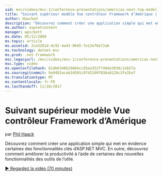 ```yaml
---
uid: mvc/videos/mvc-1/conference-presentations/americas-next-top-model-view-controller-framework
title: "Suivant supérieur modèle Vue contrôleur Framework d’Amérique | Documents Microsoft"
author: Haacked
description: "Découvrez comment créer une application simple qui met en évidence certaines des fonctionnalités clés d’ASP.NET MVC. En outre, découvrez comment améliorer la productivité de l’utilisation de certains le..."
ms.author: aspnetcontent
manager: wpickett
ms.date: 05/12/2009
ms.topic: article
ms.assetid: 2ce3281d-dc92-4a43-9645-7e12ef6e72a6
ms.technology: dotnet-mvc
ms.prod: .net-framework
msc.legacyurl: /mvc/videos/mvc-1/conference-presentations/americas-next-top-model-view-controller-framework
msc.type: video
ms.openlocfilehash: 614b6348b29064ccd5ea352ff49de3038c1eb57a
ms.sourcegitcommit: 9a9483aceb34591c97451997036a9120c3fe2baf
ms.translationtype: MT
ms.contentlocale: fr-FR
ms.lasthandoff: 11/10/2017
---
```

<a name="americas-next-top-model-view-controller-framework"></a>Suivant supérieur modèle Vue contrôleur Framework d’Amérique
====================
par [Phil Haack](https://github.com/Haacked)

Découvrez comment créer une application simple qui met en évidence certaines des fonctionnalités clés d’ASP.NET MVC. En outre, découvrez comment améliorer la productivité à l’aide de certaines des nouvelles fonctionnalités des outils de l’utile.

[&#9654; Regardez la vidéo (70 minutes)](https://channel9.msdn.com/Blogs/ASP-NET-Site-Videos/americas-next-top-model-view-controller-framework)
